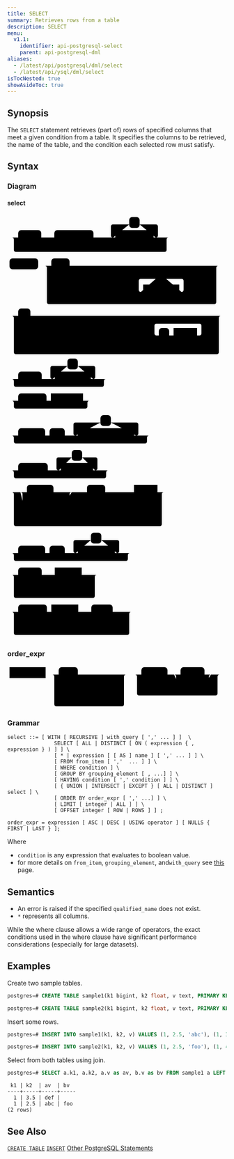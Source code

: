 ```yaml
---
title: SELECT
summary: Retrieves rows from a table
description: SELECT
menu:
  v1.1:
    identifier: api-postgresql-select
    parent: api-postgresql-dml
aliases:
  - /latest/api/postgresql/dml/select
  - /latest/api/ysql/dml/select
isTocNested: true
showAsideToc: true
---
```


## Synopsis
The `SELECT` statement retrieves (part of) rows of specified columns that meet a given condition from a table. It specifies the columns to be retrieved, the name of the table, and the condition each selected row must satisfy.

## Syntax

### Diagram

#### select
<svg class="rrdiagram" version="1.1" xmlns:xlink="http://www.w3.org/1999/xlink" xmlns="http://www.w3.org/2000/svg" width="501" height="975" viewbox="0 0 501 975"><path class="connector" d="M0 52h25m53 0h30m90 0h20m-125 0q5 0 5 5v8q0 5 5 5h100q5 0 5-5v-8q0-5 5-5m5 0h30m-5 0q-5 0-5-5v-20q0-5 5-5h37m24 0h37q5 0 5 5v20q0 5-5 5m-5 0h40m-366 0q5 0 5 5v23q0 5 5 5h341q5 0 5-5v-23q0-5 5-5m5 0h5m-381 65h5m66 0h30m42 0h347m-399 55q0 5 5 5h5m78 0h30m38 0h10m25 0h30m-5 0q-5 0-5-5v-20q0-5 5-5h34m24 0h35q5 0 5 5v20q0 5-5 5m-5 0h30m25 0h20m-276 0q5 0 5 5v8q0 5 5 5h251q5 0 5-5v-8q0-5 5-5m5 0h5q5 0 5-5m-394-55q5 0 5 5v78q0 5 5 5h379q5 0 5-5v-78q0-5 5-5m5 0h5m-495 115h25m28 0h443m-481 40q0 5 5 5h5m83 0h50m36 0h20m-71 0q5 0 5 5v8q0 5 5 5h46q5 0 5-5v-8q0-5 5-5m5 0h10m54 0h20m-175 0q5 0 5 5v23q0 5 5 5h150q5 0 5-5v-23q0-5 5-5m5 0h50m-5 0q-5 0-5-5v-17q0-5 5-5h98q5 0 5 5v17q0 5-5 5m-69 0h10m54 0h40m-163 0q5 0 5 5v8q0 5 5 5h138q5 0 5-5v-8q0-5 5-5m5 0h5q5 0 5-5m-476-40q5 0 5 5v78q0 5 5 5h461q5 0 5-5v-78q0-5 5-5m5 0h5m-501 145h25m54 0h30m-5 0q-5 0-5-5v-20q0-5 5-5h34m24 0h35q5 0 5 5v20q0 5-5 5m-5 0h40m-222 0q5 0 5 5v8q0 5 5 5h197q5 0 5-5v-8q0-5 5-5m5 0h5m-237 50h25m65 0h10m74 0h20m-184 0q5 0 5 5v8q0 5 5 5h159q5 0 5-5v-8q0-5 5-5m5 0h5m-199 80h25m62 0h10m35 0h30m-5 0q-5 0-5-5v-20q0-5 5-5h57m24 0h58q5 0 5 5v20q0 5-5 5m-5 0h40m-321 0q5 0 5 5v8q0 5 5 5h296q5 0 5-5v-8q0-5 5-5m5 0h5m-336 80h25m68 0h30m-5 0q-5 0-5-5v-20q0-5 5-5h30m24 0h30q5 0 5 5v20q0 5-5 5m-5 0h40m-227 0q5 0 5 5v8q0 5 5 5h202q5 0 5-5v-8q0-5 5-5m5 0h5m-242 50h45m61 0h47m-118 25q0 5 5 5h5m88 0h5q5 0 5-5m-113-25q5 0 5 5v50q0 5 5 5h5m66 0h27q5 0 5-5v-50q0-5 5-5m5 0h30m42 0h56m-108 25q0 5 5 5h5m78 0h5q5 0 5-5m-103-25q5 0 5 5v33q0 5 5 5h88q5 0 5-5v-33q0-5 5-5m5 0h10m54 0h20m-355 0q5 0 5 5v68q0 5 5 5h330q5 0 5-5v-68q0-5 5-5m5 0h5m-370 140h25m62 0h10m35 0h30m-5 0q-5 0-5-5v-20q0-5 5-5h35m24 0h36q5 0 5 5v20q0 5-5 5m-5 0h40m-277 0q5 0 5 5v8q0 5 5 5h252q5 0 5-5v-8q0-5 5-5m5 0h5m-292 50h25m54 0h30m62 0h20m-92 25q0 5 5 5h5m42 0h25q5 0 5-5m-87-25q5 0 5 5v33q0 5 5 5h72q5 0 5-5v-33q0-5 5-5m5 0h20m-201 0q5 0 5 5v43q0 5 5 5h176q5 0 5-5v-43q0-5 5-5m5 0h5m-216 85h25m66 0h10m62 0h30m49 0h28m-87 25q0 5 5 5h5m57 0h5q5 0 5-5m-82-25q5 0 5 5v33q0 5 5 5h67q5 0 5-5v-33q0-5 5-5m5 0h20m-280 0q5 0 5 5v43q0 5 5 5h255q5 0 5-5v-43q0-5 5-5m5 0h5"/><rect class="literal" x="25" y="35" width="53" height="25" rx="7"/><text class="text" x="35" y="52">WITH</text><rect class="literal" x="108" y="35" width="90" height="25" rx="7"/><text class="text" x="118" y="52">RECURSIVE</text><rect class="literal" x="280" y="5" width="24" height="25" rx="7"/><text class="text" x="290" y="22">,</text><a xlink:href="../grammar_diagrams#with-query"><rect class="rule" x="248" y="35" width="88" height="25"/><text class="text" x="258" y="52">with_query</text></a><rect class="literal" x="5" y="100" width="66" height="25" rx="7"/><text class="text" x="15" y="117">SELECT</text><rect class="literal" x="101" y="100" width="42" height="25" rx="7"/><text class="text" x="111" y="117">ALL</text><rect class="literal" x="101" y="160" width="78" height="25" rx="7"/><text class="text" x="111" y="177">DISTINCT</text><a xlink:href="../grammar_diagrams#ON"><rect class="rule" x="209" y="160" width="38" height="25"/><text class="text" x="219" y="177">ON</text></a><rect class="literal" x="257" y="160" width="25" height="25" rx="7"/><text class="text" x="267" y="177">(</text><rect class="literal" x="341" y="130" width="24" height="25" rx="7"/><text class="text" x="351" y="147">,</text><a xlink:href="../grammar_diagrams#expression"><rect class="rule" x="312" y="160" width="83" height="25"/><text class="text" x="322" y="177">expression</text></a><rect class="literal" x="425" y="160" width="25" height="25" rx="7"/><text class="text" x="435" y="177">)</text><rect class="literal" x="25" y="215" width="28" height="25" rx="7"/><text class="text" x="35" y="232">*</text><a xlink:href="../grammar_diagrams#expression"><rect class="rule" x="25" y="260" width="83" height="25"/><text class="text" x="35" y="277">expression</text></a><rect class="literal" x="158" y="260" width="36" height="25" rx="7"/><text class="text" x="168" y="277">AS</text><a xlink:href="../grammar_diagrams#name"><rect class="rule" x="224" y="260" width="54" height="25"/><text class="text" x="234" y="277">name</text></a><rect class="literal" x="348" y="260" width="24" height="25" rx="7"/><text class="text" x="358" y="277">,</text><a xlink:href="../grammar_diagrams#name"><rect class="rule" x="382" y="260" width="54" height="25"/><text class="text" x="392" y="277">name</text></a><rect class="literal" x="25" y="360" width="54" height="25" rx="7"/><text class="text" x="35" y="377">FROM</text><rect class="literal" x="138" y="330" width="24" height="25" rx="7"/><text class="text" x="148" y="347">,</text><a xlink:href="../grammar_diagrams#from-item"><rect class="rule" x="109" y="360" width="83" height="25"/><text class="text" x="119" y="377">from_item</text></a><rect class="literal" x="25" y="410" width="65" height="25" rx="7"/><text class="text" x="35" y="427">WHERE</text><a xlink:href="../grammar_diagrams#condition"><rect class="rule" x="100" y="410" width="74" height="25"/><text class="text" x="110" y="427">condition</text></a><rect class="literal" x="25" y="490" width="62" height="25" rx="7"/><text class="text" x="35" y="507">GROUP</text><rect class="literal" x="97" y="490" width="35" height="25" rx="7"/><text class="text" x="107" y="507">BY</text><rect class="literal" x="214" y="460" width="24" height="25" rx="7"/><text class="text" x="224" y="477">,</text><a xlink:href="../grammar_diagrams#grouping-element"><rect class="rule" x="162" y="490" width="129" height="25"/><text class="text" x="172" y="507">grouping_element</text></a><rect class="literal" x="25" y="570" width="68" height="25" rx="7"/><text class="text" x="35" y="587">HAVING</text><rect class="literal" x="148" y="540" width="24" height="25" rx="7"/><text class="text" x="158" y="557">,</text><a xlink:href="../grammar_diagrams#condition"><rect class="rule" x="123" y="570" width="74" height="25"/><text class="text" x="133" y="587">condition</text></a><rect class="literal" x="45" y="620" width="61" height="25" rx="7"/><text class="text" x="55" y="637">UNION</text><rect class="literal" x="45" y="650" width="88" height="25" rx="7"/><text class="text" x="55" y="667">INTERSECT</text><rect class="literal" x="45" y="680" width="66" height="25" rx="7"/><text class="text" x="55" y="697">EXCEPT</text><rect class="literal" x="183" y="620" width="42" height="25" rx="7"/><text class="text" x="193" y="637">ALL</text><rect class="literal" x="183" y="650" width="78" height="25" rx="7"/><text class="text" x="193" y="667">DISTINCT</text><a xlink:href="../grammar_diagrams#select"><rect class="rule" x="291" y="620" width="54" height="25"/><text class="text" x="301" y="637">select</text></a><rect class="literal" x="25" y="760" width="62" height="25" rx="7"/><text class="text" x="35" y="777">ORDER</text><rect class="literal" x="97" y="760" width="35" height="25" rx="7"/><text class="text" x="107" y="777">BY</text><rect class="literal" x="192" y="730" width="24" height="25" rx="7"/><text class="text" x="202" y="747">,</text><a xlink:href="../grammar_diagrams#order-expr"><rect class="rule" x="162" y="760" width="85" height="25"/><text class="text" x="172" y="777">order_expr</text></a><rect class="literal" x="25" y="810" width="54" height="25" rx="7"/><text class="text" x="35" y="827">LIMIT</text><a xlink:href="../grammar_diagrams#integer"><rect class="rule" x="109" y="810" width="62" height="25"/><text class="text" x="119" y="827">integer</text></a><rect class="literal" x="109" y="840" width="42" height="25" rx="7"/><text class="text" x="119" y="857">ALL</text><rect class="literal" x="25" y="895" width="66" height="25" rx="7"/><text class="text" x="35" y="912">OFFSET</text><a xlink:href="../grammar_diagrams#integer"><rect class="rule" x="101" y="895" width="62" height="25"/><text class="text" x="111" y="912">integer</text></a><rect class="literal" x="193" y="895" width="49" height="25" rx="7"/><text class="text" x="203" y="912">ROW</text><rect class="literal" x="193" y="925" width="57" height="25" rx="7"/><text class="text" x="203" y="942">ROWS</text></svg>

### order_expr
<svg class="rrdiagram" version="1.1" xmlns:xlink="http://www.w3.org/1999/xlink" xmlns="http://www.w3.org/2000/svg" width="498" height="100" viewbox="0 0 498 100"><path class="connector" d="M0 22h5m83 0h30m44 0h116m-170 25q0 5 5 5h5m53 0h92q5 0 5-5m-160 30q0 5 5 5h5m60 0h10m70 0h5q5 0 5-5m-165-55q5 0 5 5v63q0 5 5 5h150q5 0 5-5v-63q0-5 5-5m5 0h30m60 0h30m55 0h20m-90 0q5 0 5 5v20q0 5 5 5h5m50 0h10q5 0 5-5v-20q0-5 5-5m5 0h20m-200 0q5 0 5 5v38q0 5 5 5h175q5 0 5-5v-38q0-5 5-5m5 0h5"/><a xlink:href="../grammar_diagrams#expression"><rect class="rule" x="5" y="5" width="83" height="25"/><text class="text" x="15" y="22">expression</text></a><rect class="literal" x="118" y="5" width="44" height="25" rx="7"/><text class="text" x="128" y="22">ASC</text><rect class="literal" x="118" y="35" width="53" height="25" rx="7"/><text class="text" x="128" y="52">DESC</text><rect class="literal" x="118" y="65" width="60" height="25" rx="7"/><text class="text" x="128" y="82">USING</text><a xlink:href="../grammar_diagrams#operator"><rect class="rule" x="188" y="65" width="70" height="25"/><text class="text" x="198" y="82">operator</text></a><rect class="literal" x="308" y="5" width="60" height="25" rx="7"/><text class="text" x="318" y="22">NULLS</text><rect class="literal" x="398" y="5" width="55" height="25" rx="7"/><text class="text" x="408" y="22">FIRST</text><rect class="literal" x="398" y="35" width="50" height="25" rx="7"/><text class="text" x="408" y="52">LAST</text></svg>

### Grammar

```
select ::= [ WITH [ RECURSIVE ] with_query [ ',' ... ] ]  \
               SELECT [ ALL | DISTINCT [ ON ( expression { , expression } ) ] ] \
               [ * | expression [ [ AS ] name ] [ ',' ... ] ] \
               [ FROM from_item [ ','  ... ] ] \
               [ WHERE condition ] \
               [ GROUP BY grouping_element [ , ...] ] \
               [ HAVING condition [ ',' condition ] ] \
               [ { UNION | INTERSECT | EXCEPT } [ ALL | DISTINCT ] select ] \
               [ ORDER BY order_expr [ ',' ...] ] \
               [ LIMIT [ integer | ALL ] ] \
               [ OFFSET integer [ ROW | ROWS ] ] ;

order_expr = expression [ ASC | DESC | USING operator ] [ NULLS { FIRST | LAST } ];
```

Where

- `condition` is any expression that evaluates to boolean value.
- for more details on `from_item`, `grouping_element`, and`with_query` see [this](https://www.postgresql.org/docs/10/static/sql-select.html) page.

## Semantics
 - An error is raised if the specified `qualified_name` does not exist.
 - `*` represents all columns.

While the where clause allows a wide range of operators, the exact conditions used in the where clause have significant performance considerations (especially for large datasets).

## Examples

Create two sample tables.

```sql
postgres=# CREATE TABLE sample1(k1 bigint, k2 float, v text, PRIMARY KEY (k1, k2));
```


```sql
postgres=# CREATE TABLE sample2(k1 bigint, k2 float, v text, PRIMARY KEY (k1, k2));
```

Insert some rows.

```sql
postgres=# INSERT INTO sample1(k1, k2, v) VALUES (1, 2.5, 'abc'), (1, 3.5, 'def'), (1, 4.5, 'xyz');
```


```sql
postgres=# INSERT INTO sample2(k1, k2, v) VALUES (1, 2.5, 'foo'), (1, 4.5, 'bar');
```

Select from both tables using join.

```sql
postgres=# SELECT a.k1, a.k2, a.v as av, b.v as bv FROM sample1 a LEFT JOIN sample2 b ON (a.k1 = b.k1 and a.k2 = b.k2) WHERE a.k1 = 1 AND a.k2 IN (2.5, 3.5) ORDER BY a.k2 DESC;
```

```
 k1 | k2  | av  | bv
----+-----+-----+-----
  1 | 3.5 | def |
  1 | 2.5 | abc | foo
(2 rows)
```

## See Also

[`CREATE TABLE`](../ddl_create_table)
[`INSERT`](../dml_insert)
[Other PostgreSQL Statements](..)
